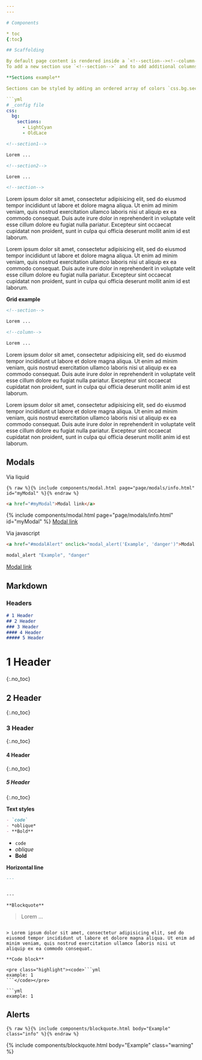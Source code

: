 ```yaml
---
---

# Components

* toc
{:toc}

## Scaffolding

By default page content is rendered inside a `<!--section--><!--column-->` tag.  
To add a new section use `<!--section-->` and to add additional columns use `<!--column-->`.

**Sections example**

Sections can be styled by adding an ordered array of colors `css.bg.sections` in the `config` file and choose the section class with `<!--sectionX-->` where `X` is the index of the element in the array.

```yml
# _config file
css:
  bg:
    sections:
      - LightCyan
      - OldLace
```

```html
<!--section1-->

Lorem ...

<!--section2-->

Lorem ...

<!--section-->
```

<!--section1-->

Lorem ipsum dolor sit amet, consectetur adipisicing elit, sed do eiusmod tempor incididunt ut labore et dolore magna aliqua. Ut enim ad minim veniam, quis nostrud exercitation ullamco laboris nisi ut aliquip ex ea commodo consequat. Duis aute irure dolor in reprehenderit in voluptate velit esse cillum dolore eu fugiat nulla pariatur. Excepteur sint occaecat cupidatat non proident, sunt in culpa qui officia deserunt mollit anim id est laborum.

<!--section2-->

Lorem ipsum dolor sit amet, consectetur adipisicing elit, sed do eiusmod tempor incididunt ut labore et dolore magna aliqua. Ut enim ad minim veniam, quis nostrud exercitation ullamco laboris nisi ut aliquip ex ea commodo consequat. Duis aute irure dolor in reprehenderit in voluptate velit esse cillum dolore eu fugiat nulla pariatur. Excepteur sint occaecat cupidatat non proident, sunt in culpa qui officia deserunt mollit anim id est laborum.

<!--section-->

**Grid example**

```html
<!--section-->

Lorem ...

<!--column-->

Lorem ...
```

<!--section-->

Lorem ipsum dolor sit amet, consectetur adipisicing elit, sed do eiusmod tempor incididunt ut labore et dolore magna aliqua. Ut enim ad minim veniam, quis nostrud exercitation ullamco laboris nisi ut aliquip ex ea commodo consequat. Duis aute irure dolor in reprehenderit in voluptate velit esse cillum dolore eu fugiat nulla pariatur. Excepteur sint occaecat cupidatat non proident, sunt in culpa qui officia deserunt mollit anim id est laborum.

<!--column-->

Lorem ipsum dolor sit amet, consectetur adipisicing elit, sed do eiusmod tempor incididunt ut labore et dolore magna aliqua. Ut enim ad minim veniam, quis nostrud exercitation ullamco laboris nisi ut aliquip ex ea commodo consequat. Duis aute irure dolor in reprehenderit in voluptate velit esse cillum dolore eu fugiat nulla pariatur. Excepteur sint occaecat cupidatat non proident, sunt in culpa qui officia deserunt mollit anim id est laborum.

<!--section-->

## Modals

Via liquid

```liquid
{% raw %}{% include components/modal.html page="page/modals/info.html" id="myModal" %}{% endraw %}
```

```html
<a href="#myModal">Modal link</a>
```

{% include components/modal.html page="page/modals/info.html" id="myModal" %}
<a href="#myModal">Modal link</a>

Via javascript

```html
<a href="#modalAlert" onclick="modal_alert('Example', 'danger')">Modal link<a/>
```

```cs
modal_alert "Example", "danger"
```

<a href="#modalAlert" onclick="modal_alert('Example', 'danger')">Modal link<a/>

## Markdown

### Headers

```md
# 1 Header
## 2 Header
### 3 Header
#### 4 Header
##### 5 Header
```

# 1 Header
{:.no_toc}
## 2 Header
{:.no_toc}
### 3 Header
{:.no_toc}
#### 4 Header
{:.no_toc}
##### 5 Header
{:.no_toc}

**Text styles**

```md
- `code`
- *oblique*
- **Bold**
```

- `code`
- *oblique*
- **Bold**

**Horizontal line**

```md
---
```

```

---

**Blockquote**

```
> Lorem ...
```

> Lorem ipsum dolor sit amet, consectetur adipisicing elit, sed do eiusmod tempor incididunt ut labore et dolore magna aliqua. Ut enim ad minim veniam, quis nostrud exercitation ullamco laboris nisi ut aliquip ex ea commodo consequat.

**Code block**

<pre class="highlight"><code>```yml
example: 1
```</code></pre>

```yml
example: 1
```

## Alerts

```liquid
{% raw %}{% include components/blockquote.html body="Example" class="info" %}{% endraw %}
```

{% include components/blockquote.html body="Example" class="warning" %}